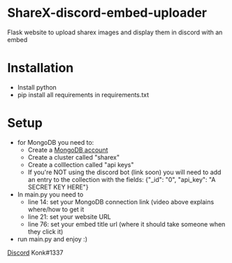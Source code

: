 # ShareX-discord-embed-uploader
Flask website to upload sharex images and display them in discord with an embed

# Installation

* Install python
* pip install all requirements in requirements.txt

# Setup
* for MongoDB you need to:
  * Create a [MongoDB account](https://www.youtube.com/watch?v=rE_bJl2GAY8)
  * Create a cluster called "sharex"
  * Create a colllection called "api keys"
  * If you're NOT using the discord bot (link soon) you will need to add an entry to the collection with the fields: {"\_id": "0", "api_key": "A SECRET KEY HERE"}
* In main.py you need to
  * line 14: set your MongoDB connection link (video above explains where/how to get it
  * line 21: set your website URL
  * line 76: set your embed title url (where it should take someone when they click it)
* run main.py and enjoy :)

[Discord](https://discord.gg/uf8KCFhPch) Konk#1337
